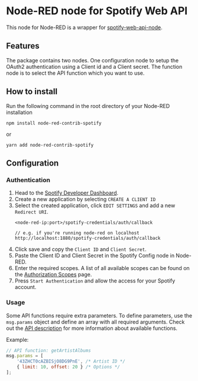# Node-RED node for Spotify Web API

This node for Node-RED is a wrapper for [spotify-web-api-node](https://github.com/thelinmichael/spotify-web-api-node).

## Features

The package contains two nodes. One configuration node to setup the OAuth2 authentication using a Client id and a Client secret.
The function node is to select the API function which you want to use.

## How to install

Run the following command in the root directory of your Node-RED installation
```
npm install node-red-contrib-spotify
```
or
```
yarn add node-red-contrib-spotify
```

## Configuration

### Authentication

1. Head to the [Spotify Developer Dashboard](https://developer.spotify.com/dashboard/applications).
2. Create a new application by selecting `CREATE A CLIENT ID`
3. Select the created application, click `EDIT SETTINGS` and add a new `Redirect URI`.
   ```
   <node-red-ip:port>/spotify-credentials/auth/callback
   
   // e.g. if you're running node-red on localhost
   http://localhost:1880/spotify-credentials/auth/callback
   ```
4. Click save and copy the `Client ID` and `Client Secret`.
5. Paste the Client ID and Client Secret in the Spotify Config node in Node-RED.
6. Enter the required scopes. A list of all available scopes can be found on the [Authorization Scopes](https://developer.spotify.com/documentation/general/guides/scopes/) page.
7. Press `Start Authentication` and allow the access for your Spotify account.

### Usage

Some API functions require extra parameters. To define parameters, use the `msg.params` object and define an array with all required arguments.
Check out the [API description](https://github.com/thelinmichael/spotify-web-api-node/blob/master/src/spotify-web-api.js) for more information about available functions.

Example:
```js
// API function: getArtistAlbums
msg.params = [
    '43ZHCT0cAZBISjO8DG9PnE', /* Artist ID */
    { limit: 10, offset: 20 } /* Options */
];
```
